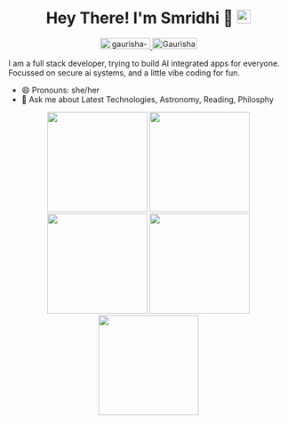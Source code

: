 <h1 align="center"> Hey There! I'm Smridhi 🔭 <img src="https://media.giphy.com/media/hvRJCLFzcasrR4ia7z/giphy.gif" width="25px"></h1>
<p align="center"> <a href="https://www.linkedin.com/in/smridhi-gupta-74337a219/"> <img src="https://img.shields.io/badge/linkedin-%230077B5.svg?&style=for-the-badge&logo=linkedin&logoColor=white" alt="gaurisha-r-srivastava" height='20' width='90'/> </a>
<a href="https://github.com/Smridhiwho"> <img src="https://img.shields.io/static/v1?message=GitHub&style=for-the-badge&logo=github&&logoColor=white&label=%20" alt="Gaurisha21" height='20' width='80'/>  </a>

I am a full stack developer, trying to build AI integrated apps for everyone. Focussed on secure ai systems, and a little vibe coding for fun.   
- 😄 Pronouns: she/her
- 💬 Ask me about Latest Technologies, Astronomy, Reading, Philosphy 

<div align="center">
<img height="180em" src="https://github-profile-summary-cards.vercel.app/api/cards/profile-details?username=smridhiwho&theme=github_dark" />
<img height="180em" src="https://github-profile-summary-cards.vercel.app/api/cards/repos-per-language?username=smridhiwho&theme=github_dark"  />
<img height="180em" src="https://github-profile-summary-cards.vercel.app/api/cards/most-commit-language?username=smridhiwho&theme=github_dark"  />
<img height="180em" src="https://github-profile-summary-cards.vercel.app/api/cards/stats?username=smridhiwho&theme=github_dark"/>
<img height="180em" src="https://github-profile-summary-cards.vercel.app/api/cards/productive-time?username=smridhiwho&theme=github_dark" />
</div>
<!--
<div align="center">
<img height="180em" src="https://github-profile-summary-cards.vercel.app/api/cards/profile-details?username=smridhiwho&theme=github_dark" />
<img height="180em" src="https://github-readme-stats.vercel.app/api?username=smridhiwho&hide=issues&count_private=true&show_icons=true&theme=calm" />
[![Top Langs](https://github-readme-stats.vercel.app/api/top-langs/?username=smridhiwho&layout=compact&theme=calm)](https://github.com/Gaurisha21/github-readme-stats)
</div>
-->

<!--
**Gaurisha21/Gaurisha21** is a ✨ _special_ ✨ repository because its `README.md` (this file) appears on your GitHub profile.

Here are some ideas to get you started:

-  I’m currently working on ...
- 🌱 I’m currently learning ...
- 👯 I’m looking to collaborate on ...
- 🤔 I’m looking for help with ...
- 💬 Ask me about ...
- 📫 How to reach me: ...
- 😄 Pronouns: ...
- ⚡ Fun fact: ...
-->

